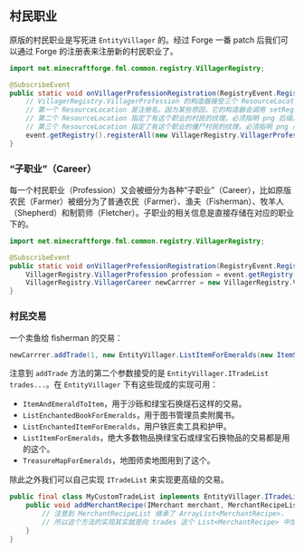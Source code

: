 ## 村民职业

原版的村民职业是写死进 `EntityVillager` 的。经过 Forge 一番 patch 后我们可以通过 Forge 的注册表来注册新的村民职业了。

```java
import net.minecraftforge.fml.common.registry.VillagerRegistry;

@SubscribeEvent
public static void onVillagerProfessionRegistration(RegistryEvent.Register<VillagerRegistry.VillagerProfession> event) {
    // VillagerRegistry.VillagerProfession 的构造器接受三个 ResourceLocation 作为参数：
    // 第一个 ResourceLocation 是注册名。因为某些原因，它的构造器会调用 setRegistryName。
    // 第二个 ResourceLocation 指定了有这个职业的村民的纹理。必须指明 png 后缀。
    // 第三个 ResourceLocation 指定了有这个职业的僵尸村民的纹理。必须指明 png 后缀。
    event.getRegistry().registerAll(new VillagerRegistry.VillagerProfession("my_mod:weird_profession", "my_mod:textures/entity/villagers/weird_profession.png", "my_mod:textures/entity/zombie_villagers/weird_profession.png"));
}
```

### “子职业”（Career）

每一个村民职业（Profession）又会被细分为各种“子职业”（Career），比如原版农民（Farmer）被细分为了普通农民（Farmer）、渔夫（Fisherman）、牧羊人（Shepherd）和制箭师（Fletcher）。子职业的相关信息是直接存储在对应的职业下的。

```java
import net.minecraftforge.fml.common.registry.VillagerRegistry;

@SubscribeEvent
public static void onVillagerProfessionRegistration(RegistryEvent.Register<VillagerRegistry.VillagerProfession> event) {
    VillagerRegistry.VillagerProfession profession = event.getRegistry().getValue(new ResourceLocation("minecraft", "farmer"));
    VillagerRegistry.VillagerCareer newCarrrer = new VillagerRegistry.VillagerCareer(profession, "fisherman");
}
```

### 村民交易

一个卖鱼给 fisherman 的交易：

```java
newCarrrer.addTrade(1, new EntityVillager.ListItemForEmeralds(new ItemStack(Items.FISH), new PriceInfo(1, 1)));
```

注意到 `addTrade` 方法的第二个参数接受的是 `EntityVillager.ITradeList trades...`。在 `EntityVillager` 下有这些现成的实现可用：

  * `ItemAndEmeraldToItem`，用于沙砾和绿宝石换燧石这样的交易。
  * `ListEnchantedBookForEmeralds`，用于图书管理员卖附魔书。
  * `ListEnchantedItemForEmeralds`，用户铁匠卖工具和护甲。
  * `ListItemForEmeralds`，绝大多数物品换绿宝石或绿宝石换物品的交易都是用的这个。
  * `TreasureMapForEmeralds`，地图师卖地图用到了这个。

除此之外我们可以自己实现 `ITradeList` 来实现更高级的交易。

```java
public final class MyCustomTradeList implements EntityVillager.ITradeList {
    public void addMerchantRecipe(IMerchant merchant, MerchantRecipeList trades, Random random) {
        // 注意到 MerchantRecipeList 继承了 ArrayList<MerchantRecipe>，
        // 所以这个方法的实现其实就是向 trades 这个 List<MerchantRecipe> 中加新元素的操作了。
    }
}
```
